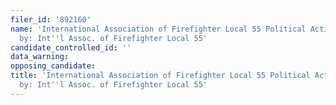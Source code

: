 ```yaml
---
filer_id: '892160'
name: 'International Association of Firefighter Local 55 Political Action, Sponsored
  by: Int''l Assoc. of Firefighter Local 55'
candidate_controlled_id: ''
data_warning: 
opposing_candidate: 
title: 'International Association of Firefighter Local 55 Political Action, Sponsored
  by: Int''l Assoc. of Firefighter Local 55'
---
```

